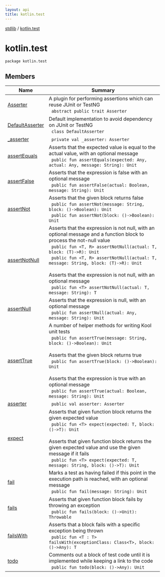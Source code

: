 ```yaml
---
layout: api
title: kotlin.test
---
```

[stdlib](../index.html) / [kotlin.test](index.html)

# kotlin.test

```
package kotlin.test
```
## Members
| Name | Summary |
|------|---------|
|[Asserter](Asserter/index.html)|A plugin for performing assertions which can reuse JUnit or TestNG<br>&nbsp;&nbsp;`abstract public trait Asserter`<br>|
|[DefaultAsserter](DefaultAsserter/index.html)|Default implementation to avoid dependency on JUnit or TestNG<br>&nbsp;&nbsp;`class DefaultAsserter`<br>|
|[_asserter](_asserter.html)|&nbsp;&nbsp;`private val _asserter: Asserter`<br>|
|[assertEquals](assertEquals.html)|Asserts that the expected value is equal to the actual value, with an optional message<br>&nbsp;&nbsp;`public fun assertEquals(expected: Any, actual: Any, message: String): Unit`<br>|
|[assertFalse](assertFalse.html)|Asserts that the expression is false with an optional message<br>&nbsp;&nbsp;`public fun assertFalse(actual: Boolean, message: String): Unit`<br>|
|[assertNot](assertNot.html)|Asserts that the given block returns false<br>&nbsp;&nbsp;`public fun assertNot(message: String, block: ()->Boolean): Unit`<br>&nbsp;&nbsp;`public fun assertNot(block: ()->Boolean): Unit`<br>|
|[assertNotNull](assertNotNull.html)|Asserts that the expression is not null, with an optional message and a function block to process the not-null value<br>&nbsp;&nbsp;`public fun <T, R> assertNotNull(actual: T, block: (T)->R): Unit`<br>&nbsp;&nbsp;`public fun <T, R> assertNotNull(actual: T, message: String, block: (T)->R): Unit`<br><br>Asserts that the expression is not null, with an optional message<br>&nbsp;&nbsp;`public fun <T> assertNotNull(actual: T, message: String): T`<br>|
|[assertNull](assertNull.html)|Asserts that the expression is null, with an optional message<br>&nbsp;&nbsp;`public fun assertNull(actual: Any, message: String): Unit`<br>|
|[assertTrue](assertTrue.html)|A number of helper methods for writing Kool unit tests<br>&nbsp;&nbsp;`public fun assertTrue(message: String, block: ()->Boolean): Unit`<br><br>Asserts that the given block returns true<br>&nbsp;&nbsp;`public fun assertTrue(block: ()->Boolean): Unit`<br><br>Asserts that the expression is true with an optional message<br>&nbsp;&nbsp;`public fun assertTrue(actual: Boolean, message: String): Unit`<br>|
|[asserter](asserter/index.html)|&nbsp;&nbsp;`public val asserter: Asserter`<br>|
|[expect](expect.html)|Asserts that given function block returns the given expected value<br>&nbsp;&nbsp;`public fun <T> expect(expected: T, block: ()->T): Unit`<br><br>Asserts that given function block returns the given expected value and use the given message if it fails<br>&nbsp;&nbsp;`public fun <T> expect(expected: T, message: String, block: ()->T): Unit`<br>|
|[fail](fail.html)|Marks a test as having failed if this point in the execution path is reached, with an optional message<br>&nbsp;&nbsp;`public fun fail(message: String): Unit`<br>|
|[fails](fails.html)|Asserts that given function block fails by throwing an exception<br>&nbsp;&nbsp;`public fun fails(block: ()->Unit): Throwable`<br>|
|[failsWith](failsWith.html)|Asserts that a block fails with a specific exception being thrown<br>&nbsp;&nbsp;`public fun <T : T> failsWith(exceptionClass: Class<T>, block: ()->Any): T`<br>|
|[todo](todo.html)|Comments out a block of test code until it is implemented while keeping a link to the code<br>&nbsp;&nbsp;`public fun todo(block: ()->Any): Unit`<br>|
